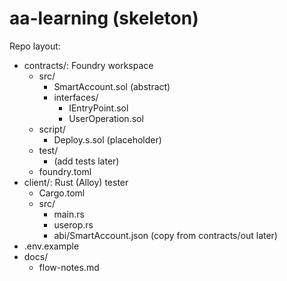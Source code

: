 # aa-learning (skeleton)

Repo layout:

- contracts/: Foundry workspace
  - src/
    - SmartAccount.sol (abstract)
    - interfaces/
      - IEntryPoint.sol
      - UserOperation.sol
  - script/
    - Deploy.s.sol (placeholder)
  - test/
    - (add tests later)
  - foundry.toml
- client/: Rust (Alloy) tester
  - Cargo.toml
  - src/
    - main.rs
    - userop.rs
    - abi/SmartAccount.json (copy from contracts/out later)
- .env.example
- docs/
  - flow-notes.md
